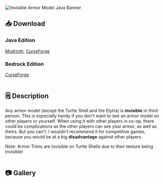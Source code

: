 ![Invisible Armor Model Java Banner](https://i.imgur.com/nTj8nJ0.png)
## 📥 Download
### Java Edition
[Modrinth](https://modrinth.com/resourcepack/invisible-armor-model-for-java), [CurseForge](https://curseforge.com/minecraft/texture-packs/invisible-armor-model-for-java)
### Bedrock Edition
[CurseForge](https://curseforge.com/minecraft-bedrock/addons/invisible-armor-model-for-bedrock)
<br></br>
## 🗒️ Description
Any armor model (except the Turtle Shell and the Elytra) is **invisible** in third person. This is especially handy if you don't want to see an armor model on other players or yourself. When using it with other players in co-op, there could be complications as the other players can see your armor, as well as theirs. But you can't. I wouldn't recommend it for competitive games, because you would be at a big **disadvantage** against other players.

Note: Armor Trims are invisible on Turtle Shells due to their texture being invisible!
<br></br>
## 📷 Gallery
